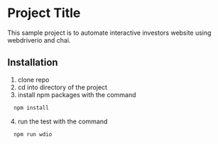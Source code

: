 
# Project Title

This sample project is to automate interactive investors website using webdriverio and chai.



## Installation

1. clone repo
2. cd into directory of the project
3. install npm packages with the command 

```bash
  npm install 
```
4. run the test with the command 

```bash
  npm run wdio
```